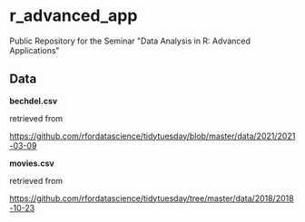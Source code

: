 # r_advanced_app
Public Repository for the Seminar "Data Analysis  in R:  Advanced Applications"

## Data

**bechdel.csv**

retrieved from

https://github.com/rfordatascience/tidytuesday/blob/master/data/2021/2021-03-09

**movies.csv**

retrieved from

https://github.com/rfordatascience/tidytuesday/tree/master/data/2018/2018-10-23
